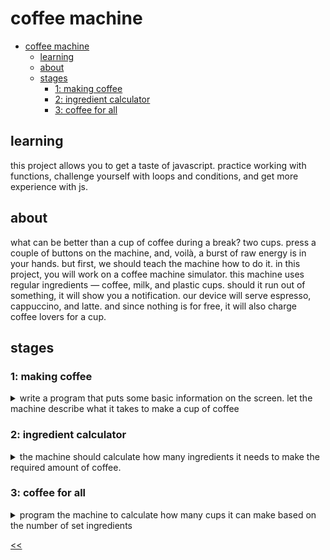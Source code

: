 # coffee machine

- [coffee machine](#coffee-machine)
  - [learning](#learning)
  - [about](#about)
  - [stages](#stages)
    - [1: making coffee](#1-making-coffee)
    - [2: ingredient calculator](#2-ingredient-calculator)
    - [3: coffee for all](#3-coffee-for-all)

## learning
this project allows you to get a taste of javascript. practice working with functions, challenge yourself with loops and conditions, and get more experience with js.

## about
what can be better than a cup of coffee during a break? two cups. press a couple of buttons on the machine, and, voilà, a burst of raw energy is in your hands. but first, we should teach the machine how to do it. in this project, you will work on a coffee machine simulator. this machine uses regular ingredients — coffee, milk, and plastic cups. should it run out of something, it will show you a notification. our device will serve espresso, cappuccino, and latte. and since nothing is for free, it will also charge coffee lovers for a cup.

## stages
### 1: making coffee
<details>
<summary>write a program that puts some basic information on the screen. let the machine describe what it takes to make a cup of coffee</summary>

#### 1.1 description
let's start with a program that makes you a coffee – virtual coffee, of course. in this project, you will implement functionality that simulates a real coffee machine. it can run out of ingredients, such as milk or coffee beans, it can offer you various types of coffee, and, finally, it will take money for the prepared drink.

#### 1.2 objectives
the first version of the program just makes you a coffee. it should print to the standard output what it is doing as it makes the drink.

#### 1.3 examples
take a look at the sample output below and print all the following lines.

output:
```
starting to make a coffee
grinding coffee beans
boiling water
mixing boiled water with crushed coffee beans
pouring coffee into the cup
pouring some milk into the cup
coffee is ready!
```

</details>

### 2: ingredient calculator
<details>
<summary>the machine should calculate how many ingredients it needs to make the required amount of coffee.</summary>

#### 2.1 description
now let's consider a case when you need a lot of coffee. maybe you're hosting a party with a lot of guests! in these circumstances, it's better to make preparations in advance.

so, we will ask a user to enter the desired amount of coffee, in cups. given this, you can adjust the program by calculating how much water, coffee, and milk are necessary to make the specified amount of coffee.

of course, all this coffee is not needed right now, so at this stage, the coffee machine doesn't actually make any coffee yet.

#### 2.2 objectives
let's break the task into several steps:

1. first, read the numbers of coffee drinks from the input.
2. figure out how much of each ingredient the machine will need. note that one cup of coffee made on this coffee machine contains 200 ml of water, 50 ml of milk, and 15 g of coffee beans.
3. output the required ingredient amounts back to the user.

#### 2.3 examples
the greater-than symbol followed by a space (`> `) represents the user input. note that it's not part of the input.

**example 1**: _a dialogue with a user might look like this_
```
write how many cups of coffee you will need:
> 25
for 25 cups of coffee you will need:
5000 ml of water
1250 ml of milk
375 g of coffee beans
```

**example 2**: _here is another dialogue_
```
write how many cups of coffee you will need:
> 125
for 125 cups of coffee you will need:
25000 ml of water
6250 ml of milk
1875 g of coffee beans
```

</details>

### 3: coffee for all
<details>
<summary>program the machine to calculate how many cups it can make based on the number of set ingredients</summary>

#### 3.1 description
a real coffee machine doesn't have an infinite supply of water, milk, or coffee beans. and if you input a really big number, it's almost certain that a real coffee machine wouldn't have the supplies needed to make all that coffee for you.

in this stage, you need to improve the previous program. now you will check amounts of water, milk, and coffee beans available in your coffee machine at the moment.

#### 3.2 objectives
write a program that does the following:

1. it requests the amounts of water, milk, and coffee beans available at the moment, and then asks for the number of cups a user needs.
2. if the coffee machine has enough supplies to make the specified amount of coffee, the program should print `"yes, i can make that amount of coffee"`.
3. if the coffee machine can make more than that, the program should output `"yes, i can make that amount of coffee (and even n more than that)"`, where *n* is the number of additional cups of coffee that the coffee machine can make.
4. if the amount of given resources is not enough to make the specified amount of coffee, the program should output `"no, i can make only n cups of coffee"`.

like in the previous stage, the coffee machine needs 200 ml of water, 50 ml of milk, and 15 g of coffee beans to make one cup of coffee.

#### 3.3 examples
The greater-than symbol followed by a space (`> `) represents the user input. Note that it's not part of the input.

**example 1:**
```
write how many ml of water the coffee machine has:
> 300
write how many ml of milk the coffee machine has:
> 65
write how many grams of coffee beans the coffee machine has:
> 100
write how many cups of coffee you will need:
> 1
yes, i can make that amount of coffee

```

**example 2:**
```
write how many ml of water the coffee machine has:
> 500
write how many ml of milk the coffee machine has:
> 250
write how many grams of coffee beans the coffee machine has:
> 200
write how many cups of coffee you will need:
> 10
no, i can make only 2 cups of coffee

```

**example 3:**
```
write how many ml of water the coffee machine has:
> 1550
write how many ml of milk the coffee machine has:
> 299
write how many grams of coffee beans the coffee machine has:
> 300
write how many cups of coffee you will need:
> 3
yes, i can make that amount of coffee (and even 2 more than that)

```

**example 4:**
```
write how many ml of water the coffee machine has:
> 0
write how many ml of milk the coffee machine has:
> 0
write how many grams of coffee beans the coffee machine has:
> 0
write how many cups of coffee you will need:
> 1
no, i can make only 0 cups of coffee

```

**example 5:**
```
write how many ml of water the coffee machine has:
> 0
write how many ml of milk the coffee machine has:
> 0
write how many grams of coffee beans the coffee machine has:
> 0
write how many cups of coffee you will need:
> 0
yes, i can make that amount of coffee 

```

**example 6:**
```
write how many ml of water the coffee machine has:
> 200
write how many ml of milk the coffee machine has:
> 50
write how many grams of coffee beans the coffee machine has:
> 15
write how many cups of coffee you will need:
> 0
yes, i can make that amount of coffee (and even 1 more than that)
```

</details>

[<<](https://github.com/eucarizan/front-end/blob/main/README.md)
<!--
:%s/\(Sample \(Input\|Output\) \d:\)\n\(.*\)/```\r\r**\1**\r```\3/gc

### 0: 
<details>
<summary></summary>

#### 0.1 description

#### 0.2 objectives

#### 0.3 examples

</details>
-->

